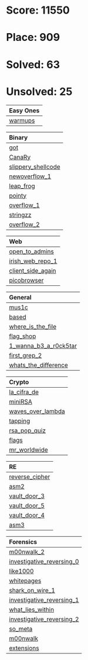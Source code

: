 # Score: 11550
# Place: 909
# Solved: 63
# Unsolved: 25


|Easy Ones|
|:--------|
|[warmups](./pico2019/warmups/)|

|Binary|
|:--------|
|[got](./pico2019/binary/got/)|
|[CanaRy](./pico2019/binary/CanaRy/)|
|[slippery_shellcode](./pico2019/binary/slippery_shellcode/)|
|[newoverflow_1](./pico2019/binary/newoverflow_1/)|
|[leap_frog](./pico2019/binary/leap_frog/)|
|[pointy](./pico2019/binary/pointy/)|
|[overflow_1](./pico2019/binary/overflow_1/)|
|[stringzz](./pico2019/binary/stringzz/)|
|[overflow_2](./pico2019/binary/overflow_2/)|

|Web|
|:--------|
|[open_to_admins](./pico2019/web/open_to_admins/)|
|[irish_web_repo_1](./pico2019/web/irish_web_repo_1/)|
|[client_side_again](./pico2019/web/client_side_again/)|
|[picobrowser](./pico2019/web/picobrowser/)|

|General|
|:--------|
|[mus1c](./pico2019/general/mus1c/)|
|[based](./pico2019/general/based/)|
|[where_is_the_file](./pico2019/general/where_is_the_file/)|
|[flag_shop](./pico2019/general/flag_shop/)|
|[1_wanna_b3_a_r0ck5tar](./pico2019/general/1_wanna_b3_a_r0ck5tar/)|
|[first_grep_2](./pico2019/general/first_grep_2/)|
|[whats_the_difference](./pico2019/general/whats_the_difference/)|

|Crypto|
|:--------|
|[la_cifra_de](./pico2019/crypto/la_cifra_de/)|
|[miniRSA](./pico2019/crypto/miniRSA/)|
|[waves_over_lambda](./pico2019/crypto/waves_over_lambda/)|
|[tapping](./pico2019/crypto/tapping/)|
|[rsa_pop_quiz](./pico2019/crypto/rsa_pop_quiz/)|
|[flags](./pico2019/crypto/flags/)|
|[mr_worldwide](./pico2019/crypto/mr_worldwide/)|

|RE|
|:--------|
|[reverse_cipher](./pico2019/re/reverse_cipher/)|
|[asm2](./pico2019/re/asm2/)|
|[vault_door_3](./pico2019/re/vault_door_3/)|
|[vault_door_5](./pico2019/re/vault_door_5/)|
|[vault_door_4](./pico2019/re/vault_door_4/)|
|[asm3](./pico2019/re/asm3/)|

|Forensics|
|:--------|
|[m00nwalk_2](./pico2019/forensics/m00nwalk_2/)|
|[investigative_reversing_0](./pico2019/forensics/investigative_reversing_0/)|
|[like1000](./pico2019/forensics/like1000/)|
|[whitepages](./pico2019/forensics/whitepages/)|
|[shark_on_wire_1](./pico2019/forensics/shark_on_wire_1/)|
|[investigative_reversing_1](./pico2019/forensics/investigative_reversing_1/)|
|[what_lies_within](./pico2019/forensics/what_lies_within/)|
|[investigative_reversing_2](./pico2019/forensics/investigative_reversing_2/)|
|[so_meta](./pico2019/forensics/so_meta/)|
|[m00nwalk](./pico2019/forensics/m00nwalk/)|
|[extensions](./pico2019/forensics/extensions/)|